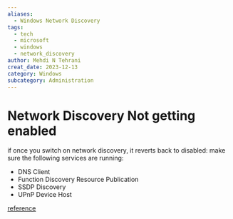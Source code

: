 ```yaml
---
aliases:
  - Windows Network Discovery
tags:
  - tech
  - microsoft
  - windows
  - network_discovery
author: Mehdi N Tehrani
creat_date: 2023-12-13
category: Windows
subcategory: Administration
---
```


# Network Discovery Not getting enabled
if once you switch on network discovery, it reverts back to disabled: make sure the following services are running:
- DNS Client
- Function Discovery Resource Publication
- SSDP Discovery
- UPnP Device Host

[reference](https://techcommunity.microsoft.com/t5/windows-server-insiders/i-can-t-turn-on-network-discovery/m-p/178750)